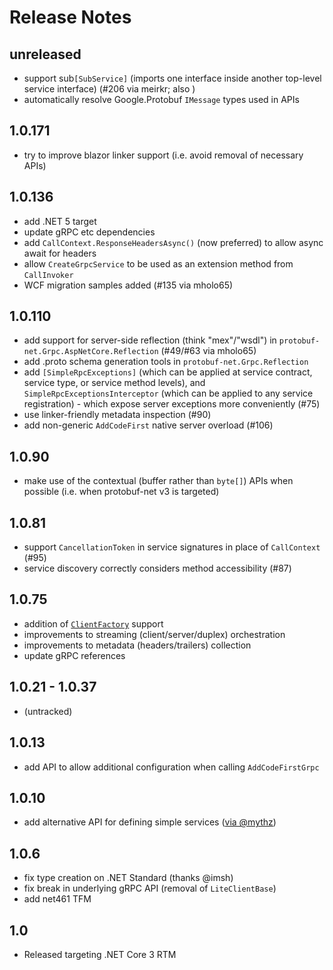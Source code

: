 # Release Notes

## unreleased

- support sub`[SubService]` (imports one interface inside another top-level service interface) (#206 via meirkr; also )
- automatically resolve Google.Protobuf `IMessage` types used in APIs

## 1.0.171

- try to improve blazor linker support (i.e. avoid removal of necessary APIs)

## 1.0.136

- add .NET 5 target
- update gRPC etc dependencies
- add `CallContext.ResponseHeadersAsync()` (now preferred) to allow async await for headers
- allow `CreateGrpcService` to be used as an extension method from `CallInvoker`
- WCF migration samples added (#135 via mholo65)

## 1.0.110

- add support for server-side reflection (think "mex"/"wsdl") in `protobuf-net.Grpc.AspNetCore.Reflection` (#49/#63 via mholo65)
- add .proto schema generation tools in `protobuf-net.Grpc.Reflection`
- add `[SimpleRpcExceptions]` (which can be applied at service contract, service type, or service method levels), and `SimpleRpcExceptionsInterceptor` (which can be applied to any service registration) - which expose server exceptions more conveniently (#75)
- use linker-friendly metadata inspection (#90)
- add non-generic `AddCodeFirst` native server overload (#106)

## 1.0.90

- make use of the contextual (buffer rather than `byte[]`) APIs when possible (i.e. when protobuf-net v3 is targeted)

## 1.0.81

- support `CancellationToken` in service signatures in place of `CallContext` (#95)
- service discovery correctly considers method accessibility (#87)

## 1.0.75

- addition of [`ClientFactory`](https://www.nuget.org/packages/protobuf-net.Grpc.ClientFactory) support
- improvements to streaming (client/server/duplex) orchestration
- improvements to metadata (headers/trailers) collection
- update gRPC references

## 1.0.21 - 1.0.37

- (untracked)

## 1.0.13

- add API to allow additional configuration when calling `AddCodeFirstGrpc`

## 1.0.10

- add alternative API for defining simple services ([via @mythz](https://github.com/protobuf-net/protobuf-net.Grpc/pull/23))

## 1.0.6

- fix type creation on .NET Standard (thanks @imsh)
- fix break in underlying gRPC API (removal of `LiteClientBase`)
- add net461 TFM

## 1.0

- Released targeting .NET Core 3 RTM